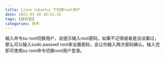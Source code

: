 ```yaml
---
title: Linux（ubuntu）下切换root用户
date: 2022-03-30 10:51:35
tags: [服务器]
categories: 技术
---
```




输入命令su root切换用户，会提示输入root密码，如果不记得或者是没设置过，那么可以输入sudo passwd root来设置密码，会让你输入两次密码确认。输入完即可使用su root命令切换root用户登录。
